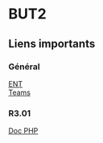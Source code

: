 # BUT2

## Liens importants

### Général

[ENT](https://ent.univ-rennes1.fr/f/bureau/normal/render.uP)\
[Teams](https://teams.microsoft.com/v2/?clientexperience=t2)

### R3.01

[Doc PHP](https://www.php.net/docs.php)